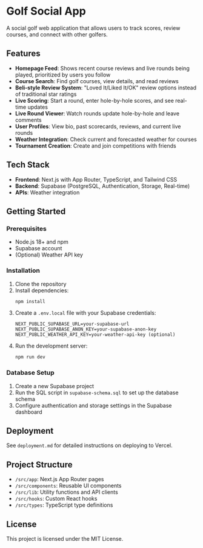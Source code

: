 # Golf Social App

A social golf web application that allows users to track scores, review courses, and connect with other golfers.

## Features

- **Homepage Feed**: Shows recent course reviews and live rounds being played, prioritized by users you follow
- **Course Search**: Find golf courses, view details, and read reviews
- **Beli-style Review System**: "Loved It/Liked It/OK" review options instead of traditional star ratings
- **Live Scoring**: Start a round, enter hole-by-hole scores, and see real-time updates
- **Live Round Viewer**: Watch rounds update hole-by-hole and leave comments
- **User Profiles**: View bio, past scorecards, reviews, and current live rounds
- **Weather Integration**: Check current and forecasted weather for courses
- **Tournament Creation**: Create and join competitions with friends

## Tech Stack

- **Frontend**: Next.js with App Router, TypeScript, and Tailwind CSS
- **Backend**: Supabase (PostgreSQL, Authentication, Storage, Real-time)
- **APIs**: Weather integration

## Getting Started

### Prerequisites

- Node.js 18+ and npm
- Supabase account
- (Optional) Weather API key

### Installation

1. Clone the repository
2. Install dependencies:
   ```bash
   npm install
   ```
3. Create a `.env.local` file with your Supabase credentials:
   ```
   NEXT_PUBLIC_SUPABASE_URL=your-supabase-url
   NEXT_PUBLIC_SUPABASE_ANON_KEY=your-supabase-anon-key
   NEXT_PUBLIC_WEATHER_API_KEY=your-weather-api-key (optional)
   ```
4. Run the development server:
   ```bash
   npm run dev
   ```

### Database Setup

1. Create a new Supabase project
2. Run the SQL script in `supabase-schema.sql` to set up the database schema
3. Configure authentication and storage settings in the Supabase dashboard

## Deployment

See `deployment.md` for detailed instructions on deploying to Vercel.

## Project Structure

- `/src/app`: Next.js App Router pages
- `/src/components`: Reusable UI components
- `/src/lib`: Utility functions and API clients
- `/src/hooks`: Custom React hooks
- `/src/types`: TypeScript type definitions

## License

This project is licensed under the MIT License.
